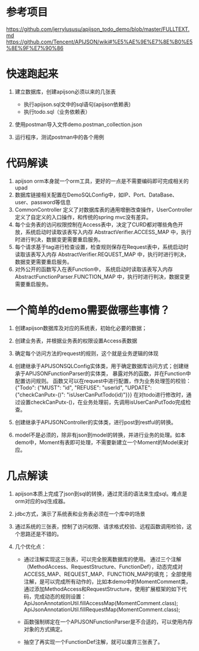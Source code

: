 # 参考项目
https://github.com/jerrylususu/apijson_todo_demo/blob/master/FULLTEXT.md
https://github.com/Tencent/APIJSON/wiki#%E5%AE%9E%E7%8E%B0%E5%8E%9F%E7%90%86

# 快速跑起来
1. 建立数据库，创建apijson必须以来的几张表
   * 执行apijson.sql文中的sql语句(apijson依赖表)
   * 执行todo.sql（业务依赖表）

2. 使用postman导入文件demo.postman_collection.json

3. 运行程序，测试postman中的各个用例

# 代码解读
1. apijson orm本身就一个orm工具，更好的一点是不需要编码即可完成相关的upad
2. 数据库链接相关配置在DemoSQLConfig中，如IP、Port、DataBase、user、password等信息
3. CommonController 定义了对数据库表的通用增删改查操作，UserController定义了自定义的入口操作，和传统的spring mvc没有差异。
4. 每个业务表的访问权限控制在Access表中，决定了CURD都对哪些角色开放，系统启动时读取该表写入内存 AbstractVerifier.ACCESS_MAP 中，执行时进行判决，数据变更需要重启服务。
5. 每个请求基于tag进行检查设置，检查规则保存在Request表中，系统启动时读取该表写入内存 AbstractVerifier.REQUEST_MAP 中，执行时进行判决，数据变更需要重启服务。
6. 对外公开的函数写入在表Function中， 系统启动时读取该表写入内存 AbstractFunctionParser.FUNCTION_MAP 中，执行时进行判决，数据变更需要重启服务。

# 一个简单的demo需要做哪些事情？
1. 创建apijson数据库及对应的系统表，初始化必要的数据；
2. 创建业务表，并根据业务表的权限设置Access表数据
3. 确定每个访问方法的request的规则，这个就是业务逻辑的体现
4. 创建继承于APIJSONSQLConfig实体类，用于确定数据库访问方式；创建继承于APIJSONFunctionParser的实体类，
   暴露对外的函数，并在Function中配置访问规则。
   函数又可以在request中进行配置，作为业务处理签的校验：{"Todo": {"MUST": "id", "REFUSE": "userId", "UPDATE": {"checkCanPutx-()": "isUserCanPutTodo(id)"}}}
   在对todo进行修改时，通过设置checkCanPutx-()，在业务处理前，先调用isUserCanPutTodo完成检查。
   
5. 创建继承于APIJSONController的实体类，进行post到restful的转换。
6. model不是必须的，除非有json到model的转换，并进行业务的处理。如本demo中，Moment有表即可处理，不需要新建立一个Moment的Model来对应。

# 几点解读
1. apijson本质上完成了json到sql的转换，通过灵活的语法来生成sql。难点是orm对应的sql生成器。
2. jdbc方式，演示了系统表和业务表必须在一个库中的场景
3. 通过系统的三张表，控制了访问权限、请求格式校验、远程函数调用检验，这个思路还是不错的。


4. 几个优化点：
   * 通过注解实现这三张表，可以完全脱离数据库的使用。
     通过三个注解（MethodAccess、RequestStructure、FunctionDef），动态完成对ACCESS_MAP、REQUEST_MAP、FUNCTION_MAP的填充；
     全部使用注解，是可以完成所有动作的，比如本demo中的MomentComment类，通过添加MethodAccess和RequestStructure，使用扩展框架的如下代码，完成动态的规则设置：
     ApiJsonAnnotationUtil.fillAccessMap(MomentComment.class);
     ApiJsonAnnotationUtil.fillRequestMap(MomentComment.class);
     
   * 函数强制绑定在一个APIJSONFunctionParser是不合适的，可以使用内存对象的方式搞定。
   * 抽空了再实现一个FunctionDef注解，就可以废弃三张表了。
   
